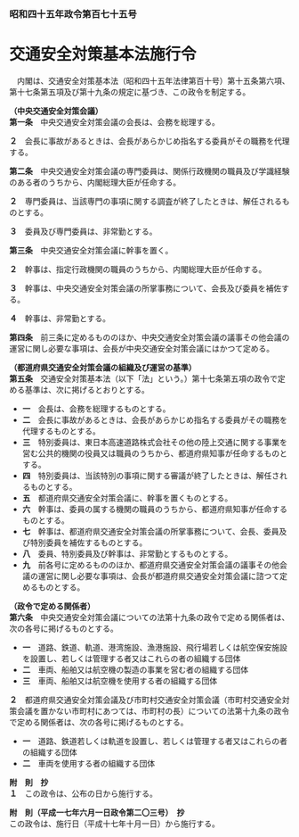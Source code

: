 ### 昭和四十五年政令第百七十五号  
# 交通安全対策基本法施行令  
　内閣は、交通安全対策基本法（昭和四十五年法律第百十号）第十五条第六項、第十七条第五項及び第十九条の規定に基づき、この政令を制定する。  
  
**（中央交通安全対策会議）**  
**第一条**　中央交通安全対策会議の会長は、会務を総理する。  
  
**２**　会長に事故があるときは、会長があらかじめ指名する委員がその職務を代理する。  
  
**第二条**　中央交通安全対策会議の専門委員は、関係行政機関の職員及び学識経験のある者のうちから、内閣総理大臣が任命する。  
  
**２**　専門委員は、当該専門の事項に関する調査が終了したときは、解任されるものとする。  
  
**３**　委員及び専門委員は、非常勤とする。  
  
**第三条**　中央交通安全対策会議に幹事を置く。  
  
**２**　幹事は、指定行政機関の職員のうちから、内閣総理大臣が任命する。  
  
**３**　幹事は、中央交通安全対策会議の所掌事務について、会長及び委員を補佐する。  
  
**４**　幹事は、非常勤とする。  
  
**第四条**　前三条に定めるもののほか、中央交通安全対策会議の議事その他会議の運営に関し必要な事項は、会長が中央交通安全対策会議にはかつて定める。  
  
**（都道府県交通安全対策会議の組織及び運営の基準）**  
**第五条**　交通安全対策基本法（以下「法」という。）第十七条第五項の政令で定める基準は、次に掲げるとおりとする。  
* **一**　会長は、会務を総理するものとする。  
* **二**　会長に事故があるときは、会長があらかじめ指名する委員がその職務を代理するものとする。  
* **三**　特別委員は、東日本高速道路株式会社その他の陸上交通に関する事業を営む公共的機関の役員又は職員のうちから、都道府県知事が任命するものとする。  
* **四**　特別委員は、当該特別の事項に関する審議が終了したときは、解任されるものとする。  
* **五**　都道府県交通安全対策会議に、幹事を置くものとする。  
* **六**　幹事は、委員の属する機関の職員のうちから、都道府県知事が任命するものとする。  
* **七**　幹事は、都道府県交通安全対策会議の所掌事務について、会長、委員及び特別委員を補佐するものとする。  
* **八**　委員、特別委員及び幹事は、非常勤とするものとする。  
* **九**　前各号に定めるもののほか、都道府県交通安全対策会議の議事その他会議の運営に関し必要な事項は、会長が都道府県交通安全対策会議に諮つて定めるものとする。  
  
**（政令で定める関係者）**  
**第六条**　中央交通安全対策会議についての法第十九条の政令で定める関係者は、次の各号に掲げるものとする。  
* **一**　道路、鉄道、軌道、港湾施設、漁港施設、飛行場若しくは航空保安施設を設置し、若しくは管理する者又はこれらの者の組織する団体  
* **二**　車両、船舶又は航空機の製造の事業を営む者の組織する団体  
* **三**　車両、船舶又は航空機を使用する者の組織する団体  
  
**２**　都道府県交通安全対策会議及び市町村交通安全対策会議（市町村交通安全対策会議を置かない市町村にあつては、市町村の長）についての法第十九条の政令で定める関係者は、次の各号に掲げるものとする。  
* **一**　道路、鉄道若しくは軌道を設置し、若しくは管理する者又はこれらの者の組織する団体  
* **二**　車両を使用する者の組織する団体  
  
**附　則　抄**  
**１**　この政令は、公布の日から施行する。  
  
**附　則（平成一七年六月一日政令第二〇三号）　抄**  
この政令は、施行日（平成十七年十月一日）から施行する。  
  
